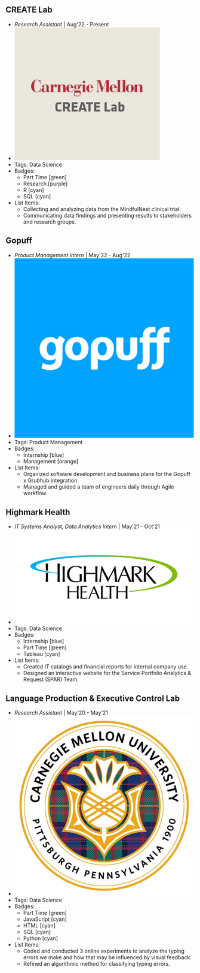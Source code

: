 ## CREATE Lab
- *Research Assistant* | Aug'22 - Present
- ![logo512](../assets/create-lab-logo.png)
- Tags: Data Science
- Badges:
  - Part Time [green]
  - Research [purple]
  - R [cyan]
  - SQL [cyan]
- List Items:
  - Collecting and analyzing data from the MindfulNest clinical trial.
  - Communicating data findings and presenting results to stakeholders and research groups.

## Gopuff
- *Product Management Intern* | May'22 - Aug'22
- ![logo512](../assets/gopuff-logo.png)
- Tags: Product Management
- Badges:
  - Internship [blue]
  - Management [orange]
- List Items:
  - Organized software development and business plans for the Gopuff x Grubhub integration.
  - Managed and guided a team of engineers daily through Agile workflow.

## Highmark Health
- *IT Systems Analyst, Data Analytics Intern* | May'21 - Oct'21
- ![logo512](../assets/highmark-health-logo.png)
- Tags: Data Science
- Badges:
  - Internship [blue]
  - Part Time [green]
  - Tableau [cyan]
- List Items:
  - Created IT catalogs and financial reports for internal company use.
  - Designed an interactive website for the Service Portfolio Analytics & Request (SPAR) Team.

## Language Production & Executive Control Lab
- *Research Assistant* | May'20 - May'21
- ![logo512](../assets/cmu-seal.png)
- Tags: Data Science
- Badges:
  - Part Time [green]
  - JavaScript [cyan]
  - HTML [cyan]
  - SQL [cyan]
  - Python [cyan]
- List Items:
  - Coded and conducted 3 online experiments to analyze the typing errors we make and how that may be influenced by visual feedback.
  - Refined an algorithmic method for classifying typing errors.